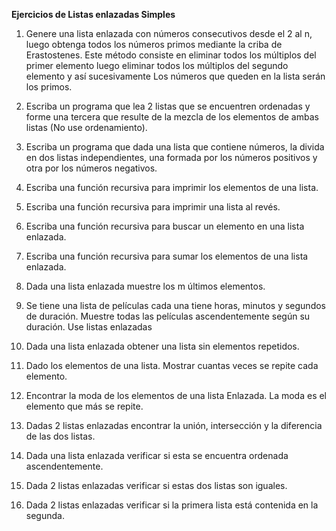 **Ejercicios de Listas enlazadas Simples**

1. Genere una lista enlazada con números consecutivos desde el 2 al n, luego obtenga todos
los números primos mediante la criba de Erastostenes. Este método consiste en eliminar
todos los múltiplos del primer elemento luego eliminar todos los múltiplos del segundo
elemento y así sucesivamente Los números que queden en la lista serán los primos.

2. Escriba un programa que lea 2 listas que se encuentren ordenadas y forme una tercera
que resulte de la mezcla de los elementos de ambas listas (No use ordenamiento).

3. Escriba un programa que dada una lista que contiene números, la divida en dos listas
independientes, una formada por los números positivos y otra por los números negativos.

4. Escriba una función recursiva para imprimir los elementos de una lista.

5. Escriba una función recursiva para imprimir una lista al revés.

6. Escriba una función recursiva para buscar un elemento en una lista enlazada.

7. Escriba una función recursiva para sumar los elementos de una lista enlazada.

8. Dada una lista enlazada muestre los m últimos elementos.

9. Se tiene una lista de películas cada una tiene horas, minutos y segundos de duración.
Muestre todas las películas ascendentemente según su duración. Use listas enlazadas

10. Dada una lista enlazada obtener una lista sin elementos repetidos.

11. Dado los elementos de una lista. Mostrar cuantas veces se repite cada elemento.

12. Encontrar la moda de los elementos de una lista Enlazada. La moda es el elemento que
más se repite.

13. Dadas 2 listas enlazadas encontrar la unión, intersección y la diferencia de las dos listas.

14. Dada una lista enlazada verificar si esta se encuentra ordenada ascendentemente.

15. Dada 2 listas enlazadas verificar si estas dos listas son iguales.

16. Dada 2 listas enlazadas verificar si la primera lista está contenida en la segunda.
